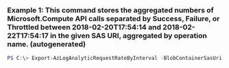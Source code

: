 ### Example 1: This command stores the aggregated numbers of Microsoft.Compute API calls separated by Success, Failure, or Throttled between 2018-02-20T17:54:14 and 2018-02-22T17:54:17 in the given SAS URI, aggregated by operation name. (autogenerated)
```powershell
PS C:\> Export-AzLogAnalyticRequestRateByInterval -BlobContainerSasUri https://wkuotest1.blob.core.windows.net/mylogs?someSasUri -FromTime 2018-02-20T17:54:14.8806951-08:00 -GroupByOperationName  -IntervalLength ThreeMins -Location West Central US -ToTime 2018-02-22T17:54:17.5832413-08:00
```

